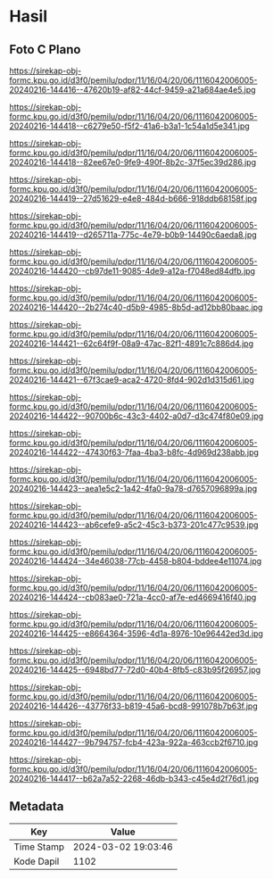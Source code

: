 # Hasil

## Foto C Plano

https://sirekap-obj-formc.kpu.go.id/d3f0/pemilu/pdpr/11/16/04/20/06/1116042006005-20240216-144416--47620b19-af82-44cf-9459-a21a684ae4e5.jpg

https://sirekap-obj-formc.kpu.go.id/d3f0/pemilu/pdpr/11/16/04/20/06/1116042006005-20240216-144418--c6279e50-f5f2-41a6-b3a1-1c54a1d5e341.jpg

https://sirekap-obj-formc.kpu.go.id/d3f0/pemilu/pdpr/11/16/04/20/06/1116042006005-20240216-144418--82ee67e0-9fe9-490f-8b2c-37f5ec39d286.jpg

https://sirekap-obj-formc.kpu.go.id/d3f0/pemilu/pdpr/11/16/04/20/06/1116042006005-20240216-144419--27d51629-e4e8-484d-b666-918ddb68158f.jpg

https://sirekap-obj-formc.kpu.go.id/d3f0/pemilu/pdpr/11/16/04/20/06/1116042006005-20240216-144419--d265711a-775c-4e79-b0b9-14490c6aeda8.jpg

https://sirekap-obj-formc.kpu.go.id/d3f0/pemilu/pdpr/11/16/04/20/06/1116042006005-20240216-144420--cb97de11-9085-4de9-a12a-f7048ed84dfb.jpg

https://sirekap-obj-formc.kpu.go.id/d3f0/pemilu/pdpr/11/16/04/20/06/1116042006005-20240216-144420--2b274c40-d5b9-4985-8b5d-ad12bb80baac.jpg

https://sirekap-obj-formc.kpu.go.id/d3f0/pemilu/pdpr/11/16/04/20/06/1116042006005-20240216-144421--62c64f9f-08a9-47ac-82f1-4891c7c886d4.jpg

https://sirekap-obj-formc.kpu.go.id/d3f0/pemilu/pdpr/11/16/04/20/06/1116042006005-20240216-144421--67f3cae9-aca2-4720-8fd4-902d1d315d61.jpg

https://sirekap-obj-formc.kpu.go.id/d3f0/pemilu/pdpr/11/16/04/20/06/1116042006005-20240216-144422--90700b6c-43c3-4402-a0d7-d3c474f80e09.jpg

https://sirekap-obj-formc.kpu.go.id/d3f0/pemilu/pdpr/11/16/04/20/06/1116042006005-20240216-144422--47430f63-7faa-4ba3-b8fc-4d969d238abb.jpg

https://sirekap-obj-formc.kpu.go.id/d3f0/pemilu/pdpr/11/16/04/20/06/1116042006005-20240216-144423--aea1e5c2-1a42-4fa0-9a78-d7657096899a.jpg

https://sirekap-obj-formc.kpu.go.id/d3f0/pemilu/pdpr/11/16/04/20/06/1116042006005-20240216-144423--ab6cefe9-a5c2-45c3-b373-201c477c9539.jpg

https://sirekap-obj-formc.kpu.go.id/d3f0/pemilu/pdpr/11/16/04/20/06/1116042006005-20240216-144424--34e46038-77cb-4458-b804-bddee4e11074.jpg

https://sirekap-obj-formc.kpu.go.id/d3f0/pemilu/pdpr/11/16/04/20/06/1116042006005-20240216-144424--cb083ae0-721a-4cc0-af7e-ed4669416f40.jpg

https://sirekap-obj-formc.kpu.go.id/d3f0/pemilu/pdpr/11/16/04/20/06/1116042006005-20240216-144425--e8664364-3596-4d1a-8976-10e96442ed3d.jpg

https://sirekap-obj-formc.kpu.go.id/d3f0/pemilu/pdpr/11/16/04/20/06/1116042006005-20240216-144425--6948bd77-72d0-40b4-8fb5-c83b95f26957.jpg

https://sirekap-obj-formc.kpu.go.id/d3f0/pemilu/pdpr/11/16/04/20/06/1116042006005-20240216-144426--43776f33-b819-45a6-bcd8-991078b7b63f.jpg

https://sirekap-obj-formc.kpu.go.id/d3f0/pemilu/pdpr/11/16/04/20/06/1116042006005-20240216-144427--9b794757-fcb4-423a-922a-463ccb2f6710.jpg

https://sirekap-obj-formc.kpu.go.id/d3f0/pemilu/pdpr/11/16/04/20/06/1116042006005-20240216-144417--b62a7a52-2268-46db-b343-c45e4d2f76d1.jpg


## Metadata

| Key        | Value               |
| ---------- | ------------------- |
| Time Stamp | 2024-03-02 19:03:46 |
| Kode Dapil | 1102                |



